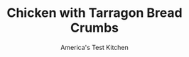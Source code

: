 ---
layout: ../../layouts/MarkdownPostLayout.astro
title: Chicken with Tarragon Bread Crumbs
author: America's Test Kitchen
pubDate: 2023-03-15
description: "Tarragon and lemon add bright flavor to these simple chicken cutlets, making for a quick yet impressive weeknight meal."
image_url: https://res.cloudinary.com/hksqkdlah/image/upload/ar_1:1,c_fill,dpr_2.0,f_auto,fl_lossy.progressive.strip_profile,g_faces:auto,q_auto:low,w_344/10578_sfs-chickenwithtarragonbreadcrumbs-12
tags: ["Main Courses","Chicken","Weeknight"]
calories: 2836
protein: 44
carbohydrates: 33
fats: 
fiber: 2
ingredients: ["1/2 cup, all-purpose flour","3 , large eggs","5 slices, hearty white sandwich bread, torn into pieces","1/2 cup chopped, fresh tarragon","1 tablespoon, unsalted butter, chilled","2 teaspoons, grated lemon zest",", Salt and pepper","8 (3- to 4-ounce), chicken cutlets, 1/2 inch thick, trimmed","6 tablespoons, vegetable oil"]
serves: 4
time: "30 minutes"
instructions: ["Adjust oven rack to middle position and heat oven to 200 degrees. Set wire rack in rimmed baking sheet. Place flour in shallow dish. Beat eggs in second shallow dish. Pulse bread, tarragon, butter, lemon zest, ¼ teaspoon salt, and ¼ teaspoon pepper in food processor until coarsely ground, about 10 pulses; transfer to third shallow dish.","Pat cutlets dry with paper towels and season with salt and pepper. Working with 1 cutlet at a time, coat cutlets lightly with flour; dip in egg; and dredge in bread crumbs, pressing to adhere. Transfer to plate.","Heat 3 tablespoons oil in 12-inch nonstick skillet over medium-high heat until shimmering. Cook half of cutlets until golden brown and cooked through, about 3 minutes per side. Transfer to prepared wire rack and keep warm in oven. Wipe out skillet and repeat with remaining 3 tablespoons oil and remaining cutlets. Serve."]
nutrition: ["648 mg Potassium","439 mg Phosphorus","152 mg Calcium","5 mg Iron","83 mg Magnesium","742 mg Sodium","2 mg Zinc","43 g Fat","19 mg Niacin (B3)","23 g Monounsaturated","8 g Polyunsaturated","3 mg Vitamin C","1 µg Vitamin D","248 mg Cholesterol","8 g Saturated","2 g Fiber","31 µg Folic acid","66 µg Folate (food)","2 g Sugars","3 µg Vitamin K","155 g Water","33 g Carbs","119 µg Folate equivalent (total)","44 g Protein","5 mg Vitamin E","1 mg Vitamin B6","133 µg Vitamin A","709 kcal Energy","2836 calories"]
notes: "You can use parsley in place of the tarragon."
---
